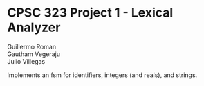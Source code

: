 # CPSC 323 Project 1 - Lexical Analyzer
Guillermo Roman\
Gautham Vegeraju\
Julio Villegas

Implements an fsm for identifiers, integers (and reals), and strings.
